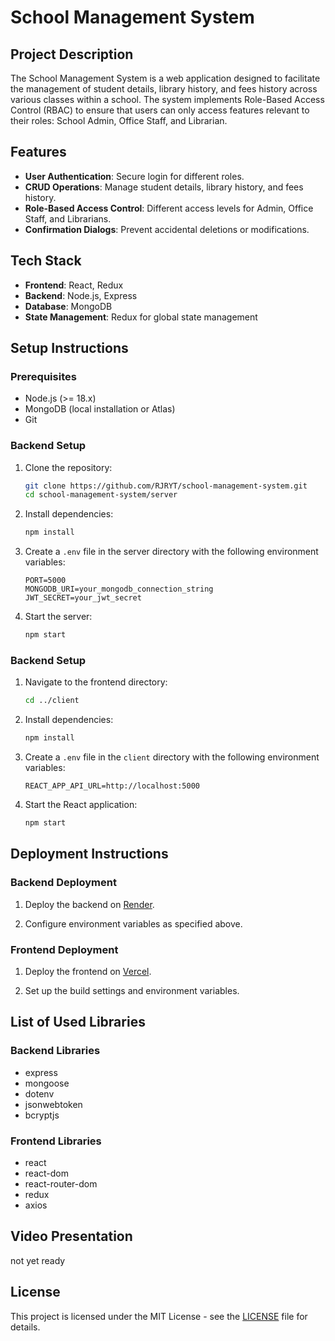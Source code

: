 # School Management System

## Project Description

The School Management System is a web application designed to facilitate the management of student details, library history, and fees history across various classes within a school. The system implements Role-Based Access Control (RBAC) to ensure that users can only access features relevant to their roles: School Admin, Office Staff, and Librarian.

## Features

- **User Authentication**: Secure login for different roles.
- **CRUD Operations**: Manage student details, library history, and fees history.
- **Role-Based Access Control**: Different access levels for Admin, Office Staff, and Librarians.
- **Confirmation Dialogs**: Prevent accidental deletions or modifications.

## Tech Stack

- **Frontend**: React, Redux
- **Backend**: Node.js, Express
- **Database**: MongoDB
- **State Management**: Redux for global state management

## Setup Instructions

### Prerequisites

- Node.js (>= 18.x)
- MongoDB (local installation or Atlas)
- Git

### Backend Setup

1. Clone the repository:

   ```bash
   git clone https://github.com/RJRYT/school-management-system.git
   cd school-management-system/server
    ```

2. Install dependencies:

    ```bash
    npm install
    ```

3. Create a `.env` file in the server directory with the following environment variables:

    ```plaintext
    PORT=5000
    MONGODB_URI=your_mongodb_connection_string
    JWT_SECRET=your_jwt_secret
    ```

4. Start the server:

    ```bash
    npm start
    ```

### Backend Setup

1. Navigate to the frontend directory:

    ```bash
    cd ../client
    ```

2. Install dependencies:

    ```bash
    npm install
    ```

3. Create a `.env` file in the `client` directory with the following environment variables:

    ```plaintext
    REACT_APP_API_URL=http://localhost:5000
    ```

4. Start the React application:

    ```bash
    npm start
    ```

## Deployment Instructions

### Backend Deployment

1. Deploy the backend on [Render](https://render.com).

2. Configure environment variables as specified above.

### Frontend Deployment

1. Deploy the frontend on [Vercel](https://vercel.com).

2. Set up the build settings and environment variables.

## List of Used Libraries

### Backend Libraries

- express
- mongoose
- dotenv
- jsonwebtoken
- bcryptjs

### Frontend Libraries

- react
- react-dom
- react-router-dom
- redux
- axios

## Video Presentation

not yet ready

## License

This project is licensed under the MIT License - see the [LICENSE](LICENSE) file for details.